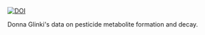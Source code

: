 [![DOI](https://zenodo.org/badge/30170595.svg)](https://zenodo.org/badge/latestdoi/30170595)

Donna Glinki's data on pesticide metabolite formation and decay.

